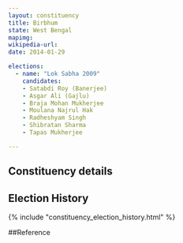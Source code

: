 ```yaml
---
layout: constituency
title: Birbhum
state: West Bengal
mapimg: 
wikipedia-url: 
date: 2014-01-29

elections: 
  - name: "Lok Sabha 2009"
    candidates: 
    - Satabdi Roy (Banerjee) 
    - Asgar Ali (Gajlu) 
    - Braja Mohan Mukherjee 
    - Moulana Najrul Hak 
    - Radheshyam Singh 
    - Shibratan Sharma 
    - Tapas Mukherjee 

---
```

## Constituency details


## Election History
{% include "constituency_election_history.html" %}

##Reference

